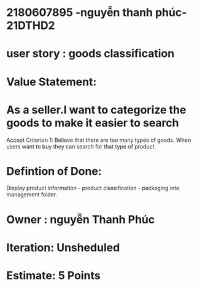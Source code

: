 # 2180607895 -nguyễn thanh phúc- 21DTHD2
# user story : goods classification
# Value Statement:
# As a seller.I want to categorize the goods to make it easier to search
Accept Criterion 1: 
Believe that there are too many types of goods. When users want to buy they can search for that type of product
# Defintion of Done: 
Display product information - product classification - packaging into management folder.
# Owner : nguyễn Thanh Phúc
# Iteration: Unsheduled
# Estimate: 5 Points
